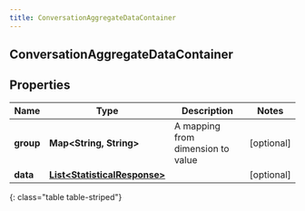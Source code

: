 ```yaml
---
title: ConversationAggregateDataContainer
---
```


## ConversationAggregateDataContainer

## Properties

| Name      | Type                                                                               | Description                       | Notes      |
| --------- | ---------------------------------------------------------------------------------- | --------------------------------- | ---------- |
| **group** | <!----><!---->**Map&lt;String, String&gt;**<!---->                                 | A mapping from dimension to value | [optional] |
| **data**  | <!----><!---->[**List&lt;StatisticalResponse&gt;**](StatisticalResponse.md)<!----> |                                   | [optional] |

{: class="table table-striped"}
